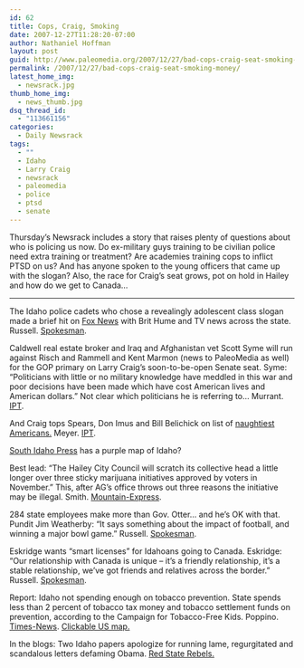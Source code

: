 ```yaml
---
id: 62
title: Cops, Craig, Smoking
date: 2007-12-27T11:28:20-07:00
author: Nathaniel Hoffman
layout: post
guid: http://www.paleomedia.org/2007/12/27/bad-cops-craig-seat-smoking-money/
permalink: /2007/12/27/bad-cops-craig-seat-smoking-money/
latest_home_img:
  - newsrack.jpg
thumb_home_img:
  - news_thumb.jpg
dsq_thread_id:
  - "113661156"
categories:
  - Daily Newsrack
tags:
  - ""
  - Idaho
  - Larry Craig
  - newsrack
  - paleomedia
  - police
  - ptsd
  - senate
---
```

Thursday&#8217;s Newsrack includes a story that raises plenty of questions about who is policing us now. Do ex-military guys training to be civilian police need extra training or treatment? Are academies training cops to inflict PTSD on us? And has anyone spoken to the young officers that came up with the slogan? Also, the race for Craig&#8217;s seat grows, pot on hold in Hailey and how do we get to Canada&#8230;  
<!--more-->

* * *

The Idaho police cadets who chose a revealingly adolescent class slogan made a brief hit on [Fox News](http://www.foxnews.com/story/0,2933,318476,00.html) with Brit Hume and TV news across the state. Russell. [Spokesman](http://www.spokesmanreview.com/breaking/story.asp?ID=12907).

Caldwell real estate broker and Iraq and Afghanistan vet Scott Syme will run against Risch and Rammell and Kent Marmon (news to PaleoMedia as well) for the GOP primary on Larry Craig&#8217;s soon-to-be-open Senate seat. Syme: “Politicians with little or no military knowledge have meddled in this war and poor decisions have been made which have cost American lives and American dollars.&#8221; Not clear which politicians he is referring to&#8230; Murrant. [IPT](http://www.idahopress.com/?id=2722). 

And Craig tops Spears, Don Imus and Bill Belichick on list of [naughtiest Americans.](http://www.thenaughtyamerican.com/2007/News/Feature-Story/12/24/2007-The-Year-of-the-Naughty-American-1095.html) Meyer. [IPT](http://www.idahopress.com/?id=2723). 

[South Idaho Press](http://www.southidahopress.com/articles/2007/12/26/news/local/9804purple.txt) has a purple map of Idaho?

Best lead: &#8220;The Hailey City Council will scratch its collective head a little longer over three sticky marijuana initiatives approved by voters in November.&#8221; This, after AG&#8217;s office throws out three reasons the initiative may be illegal. Smith. [Mountain-Express](http://www.mtexpress.com/index2.php?ID=2005118593).

284 state employees make more than Gov. Otter&#8230; and he&#8217;s OK with that. Pundit Jim Weatherby: &#8220;It says something about the impact of football, and winning a major bowl game.&#8221; Russell. [Spokesman](http://www.spokesmanreview.com/idaho/story.asp?ID=225349&page=all).

Eskridge wants &#8220;smart licenses&#8221; for Idahoans going to Canada. Eskridge: &#8220;Our relationship with Canada is unique – it&#8217;s a friendly relationship, it&#8217;s a stable relationship, we&#8217;ve got friends and relatives across the border.&#8221; Russell. [Spokesman](http://www.spokesmanreview.com/breaking/story.asp?ID=12919).

Report: Idaho not spending enough on tobacco prevention. State spends less than 2 percent of tobacco tax money and tobacco settlement funds on prevention, according to the Campaign for Tobacco-Free Kids. Poppino. [Times-News](http://www.magicvalley.com/articles/2007/12/27/news/local_state/127540.txt). [Clickable US map.](http://www.tobaccofreekids.org/reports/settlements/)

In the blogs: Two Idaho papers apologize for running lame, regurgitated and scandalous letters defaming Obama. [Red State Rebels.](http://redstaterebels.typepad.com/redstaterebelsnet/2007/12/idaho-papers-ap.html)